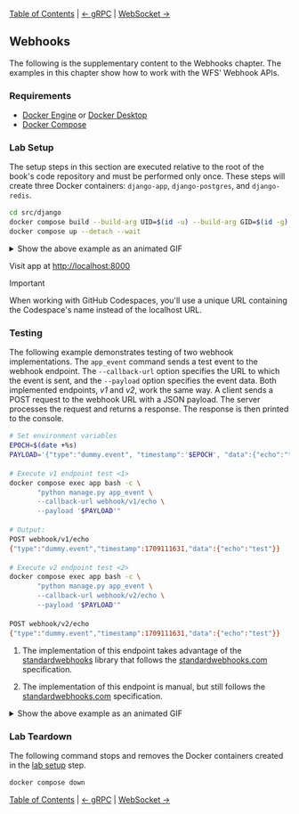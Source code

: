 [Table of Contents](../../../README.md) | [&larr; gRPC](../../grpc/README.md) | [WebSocket &rarr;](../../django/docs/WEBSOCKET.md)

## Webhooks

The following is the supplementary content to the Webhooks chapter.
The examples in this chapter show how to work with the WFS' Webhook APIs.

### Requirements

* [Docker Engine](https://docs.docker.com/engine/install/) or [Docker Desktop](https://docs.docker.com/desktop/)
* [Docker Compose](https://docs.docker.com/compose/install/)

### Lab Setup

The setup steps in this section are executed relative to the root of the book's code repository and must be performed only once.
These steps will create three Docker containers: `django-app`, `django-postgres`, and `django-redis`.

```bash
cd src/django
docker compose build --build-arg UID=$(id -u) --build-arg GID=$(id -g)
docker compose up --detach --wait
```

<details>
<summary>Show the above example as an animated GIF</summary>

[![Example](assets/rest/rest-setup-timer.gif)](https://youtu.be/oA9Y07YiBdo)

</details>

Visit app at [http://localhost:8000](http://localhost:8000)

> [!IMPORTANT]
> When working with GitHub Codespaces, you'll use a unique URL containing the Codespace's name instead of the localhost URL.

### Testing

The following example demonstrates testing of two webhook implementations.
The `app_event` command sends a test event to the webhook endpoint.
The `--callback-url` option specifies the URL to which the event is sent, and the `--payload` option specifies the event data.
Both implemented endpoints, _v1_ and _v2_, work the same way.
A client sends a POST request to the webhook URL with a JSON payload.
The server processes the request and returns a response.
The response is then printed to the console.

```bash
# Set environment variables
EPOCH=$(date +%s)
PAYLOAD='{"type":"dummy.event", "timestamp":'$EPOCH', "data":{"echo":"test"}}'

# Execute v1 endpoint test <1>
docker compose exec app bash -c \
       "python manage.py app_event \
       --callback-url webhook/v1/echo \
       --payload '$PAYLOAD'"

# Output:
POST webhook/v1/echo
{"type":"dummy.event","timestamp":1709111631,"data":{"echo":"test"}}

# Execute v2 endpoint test <2>
docker compose exec app bash -c \
       "python manage.py app_event \
       --callback-url webhook/v2/echo \
       --payload '$PAYLOAD'"

POST webhook/v2/echo
{"type":"dummy.event","timestamp":1709111631,"data":{"echo":"test"}}
```

1. The implementation of this endpoint takes advantage of the [standardwebhooks](https://pypi.org/project/standardwebhooks/) library that follows the [standardwebhooks.com](https://www.standardwebhooks.com/) specification.

2. The implementation of this endpoint is manual, but still follows the [standardwebhooks.com](https://www.standardwebhooks.com/) specification.

<details>
<summary>Show the above example as an animated GIF</summary>

[![Example](assets/webhooks/webhooks-testing-implementations-timer.gif)](https://youtu.be/-WX8exPxA-I)

</details>

### Lab Teardown

The following command stops and removes the Docker containers created in the [lab setup](#lab-setup) step.

```bash
docker compose down
```

[Table of Contents](../../../README.md) | [&larr; gRPC](../../grpc/README.md) | [WebSocket &rarr;](../../django/docs/WEBSOCKET.md)
